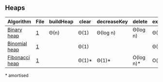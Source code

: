 ## Heaps

| Algorithm              | File      | buildHeap | clear  | decreaseKey | delete     | extractMinimum | findMinimum | insert   | isEmpty | size | union    |
|------------------------|-----------|-----------|--------|-------------|------------|----------------|-------------|----------|---------|------|----------|
| [Binary heap][01_a]    | [1][01_1] | Θ(n)      | Θ(1)   | Θ(log n)    | Θ(log n)   | Θ(log n)       | Θ(1)        | Θ(log n) | Θ(1)    | Θ(1) | Θ(n)     |
| [Binomial heap][02_a]  | [1][02_1] |           | Θ(1)   |             |            | Θ(log n)       | O(log n)\*  | O(log n) | Θ(1)    | Θ(1) | Θ(log n) |
| [Fibonacci heap][03_a] | [1][03_1] |           | Θ(1)\* | Θ(1)\*      | O(log n)\* | O(log n)\*     | Θ(1)        | Θ(1)     | Θ(1)    | Θ(n) | Θ(1)    |

\* amortised

  [01_a]: http://www.growingwiththeweb.com/2014/02/bubble-sort.html
  [01_1]: https://github.com/Tyriar/js-data-structures/blob/master/src/binary-heap.js
  [02_a]: http://www.growingwiththeweb.com/2014/01/binomial-heap.html
  [02_1]: https://github.com/Tyriar/js-data-structures/blob/master/src/binomial-heap.js
  [03_a]: http://www.growingwiththeweb.com/2014/06/fibonacci-heap.html
  [03_1]: https://github.com/Tyriar/js-data-structures/blob/master/src/fibonacci-heap.js
